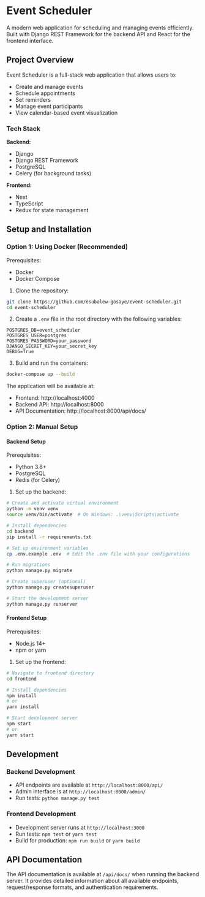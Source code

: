 # Event Scheduler

A modern web application for scheduling and managing events efficiently. Built with Django REST Framework for the backend API and React for the frontend interface.

## Project Overview

Event Scheduler is a full-stack web application that allows users to:

- Create and manage events
- Schedule appointments
- Set reminders
- Manage event participants
- View calendar-based event visualization

### Tech Stack

**Backend:**

- Django
- Django REST Framework
- PostgreSQL
- Celery (for background tasks)

**Frontend:**

- Next
- TypeScript
- Redux for state management

## Setup and Installation

### Option 1: Using Docker (Recommended)

Prerequisites:

- Docker
- Docker Compose

1. Clone the repository:

```bash
git clone https://github.com/esubalew-gosaye/event-scheduler.git
cd event-scheduler
```

2. Create a `.env` file in the root directory with the following variables:

```
POSTGRES_DB=event_scheduler
POSTGRES_USER=postgres
POSTGRES_PASSWORD=your_password
DJANGO_SECRET_KEY=your_secret_key
DEBUG=True
```

3. Build and run the containers:

```bash
docker-compose up --build
```

The application will be available at:

- Frontend: http://localhost:4000
- Backend API: http://localhost:8000
- API Documentation: http://localhost:8000/api/docs/

### Option 2: Manual Setup

#### Backend Setup

Prerequisites:

- Python 3.8+
- PostgreSQL
- Redis (for Celery)

1. Set up the backend:

```bash
# Create and activate virtual environment
python -m venv venv
source venv/bin/activate  # On Windows: .\venv\Scripts\activate

# Install dependencies
cd backend
pip install -r requirements.txt

# Set up environment variables
cp .env.example .env  # Edit the .env file with your configurations

# Run migrations
python manage.py migrate

# Create superuser (optional)
python manage.py createsuperuser

# Start the development server
python manage.py runserver
```

#### Frontend Setup

Prerequisites:

- Node.js 14+
- npm or yarn

1. Set up the frontend:

```bash
# Navigate to frontend directory
cd frontend

# Install dependencies
npm install
# or
yarn install

# Start development server
npm start
# or
yarn start
```

## Development

### Backend Development

- API endpoints are available at `http://localhost:8000/api/`
- Admin interface is at `http://localhost:8000/admin/`
- Run tests: `python manage.py test`

### Frontend Development

- Development server runs at `http://localhost:3000`
- Run tests: `npm test` or `yarn test`
- Build for production: `npm run build` or `yarn build`

## API Documentation

The API documentation is available at `/api/docs/` when running the backend server. It provides detailed information about all available endpoints, request/response formats, and authentication requirements.
